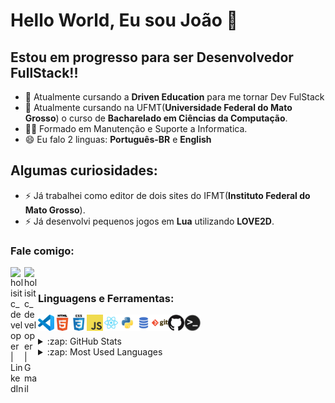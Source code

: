 # Hello World, Eu sou João  👋

## Estou em progresso para ser Desenvolvedor FullStack!!
- 🏫 Atualmente cursando a **Driven Education** para me tornar Dev FulStack
- 🏫 Atualmente cursando na UFMT(**Universidade Federal do Mato Grosso**) o curso de **Bacharelado em Ciências da Computação**.
- 👨‍🎓 Formado em Manutenção e Suporte a Informatica.
- 😄 Eu falo 2 linguas: **Português-BR** e **English** 

## Algumas curiosidades:
- ⚡ Já trabalhei como editor de dois sites do IFMT(**Instituto Federal do Mato Grosso**).
- ⚡ Já desenvolvi pequenos jogos em **Lua** utilizando **LOVE2D**.

### Fale comigo:
[<img align="left" alt="holisitc_developer | LinkedIn" width="22px" src="https://cdn.jsdelivr.net/npm/simple-icons@v3/icons/linkedin.svg" />][linkedin]
[<img align="left" alt="holisitc_developer | Gmail" width="22px" src="https://cdn.jsdelivr.net/npm/simple-icons@v3/icons/gmail.svg" />][linkedin]

<br />

### Linguagens e Ferramentas:

<img align="left" alt="Visual Studio Code" width="26px" src="https://raw.githubusercontent.com/github/explore/80688e429a7d4ef2fca1e82350fe8e3517d3494d/topics/visual-studio-code/visual-studio-code.png" />
<img align="left" alt="HTML5" width="26px" src="https://raw.githubusercontent.com/github/explore/80688e429a7d4ef2fca1e82350fe8e3517d3494d/topics/html/html.png" />
<img align="left" alt="CSS3" width="26px" src="https://raw.githubusercontent.com/github/explore/80688e429a7d4ef2fca1e82350fe8e3517d3494d/topics/css/css.png" />
<img align="left" alt="JavaScript" width="26px" src="https://raw.githubusercontent.com/github/explore/80688e429a7d4ef2fca1e82350fe8e3517d3494d/topics/javascript/javascript.png" />
<img align="left" alt="React" width="26px" src="https://raw.githubusercontent.com/github/explore/80688e429a7d4ef2fca1e82350fe8e3517d3494d/topics/react/react.png" />
<img align="left" alt="python" width="26px" src="https://raw.githubusercontent.com/github/explore/80688e429a7d4ef2fca1e82350fe8e3517d3494d/topics/python/python.png" />
<img align="left" alt="SQL" width="26px" src="https://raw.githubusercontent.com/github/explore/80688e429a7d4ef2fca1e82350fe8e3517d3494d/topics/sql/sql.png" />
<img align="left" alt="Git" width="26px" src="https://raw.githubusercontent.com/github/explore/80688e429a7d4ef2fca1e82350fe8e3517d3494d/topics/git/git.png" />
<img align="left" alt="GitHub" width="26px" src="https://raw.githubusercontent.com/github/explore/78df643247d429f6cc873026c0622819ad797942/topics/github/github.png" />
<img align="left" alt="Terminal" width="26px" src="https://raw.githubusercontent.com/github/explore/80688e429a7d4ef2fca1e82350fe8e3517d3494d/topics/terminal/terminal.png" />

<br />
<br />

<details>
  <summary>:zap: GitHub Stats</summary>

  <img align="left" alt="joão's GitHub Stats" src="https://github-readme-stats.vercel.app/api?username=JoaoGMagri&show_icons=true&hide_border=true" />
</details>

<details>
  <summary>:zap: Most Used Languages</summary>

  <img align="left" alt="joo's GitHub Top Languages" src="https://github-readme-stats.vercel.app/api/top-langs/?username=JoaoGMagri" />
</details>


[linkedin]: https://www.linkedin.com/in/joaogmagri/
